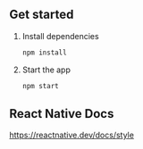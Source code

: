 ## Get started

1. Install dependencies

   ```bash
   npm install
   ```

2. Start the app

   ```bash
   npm start
   ```

## React Native Docs

https://reactnative.dev/docs/style 
